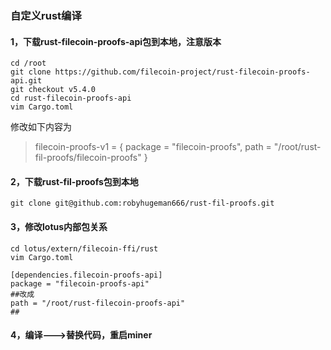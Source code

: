### 自定义rust编译



#### 1，下载rust-filecoin-proofs-api包到本地，注意版本

```shell
cd /root
git clone https://github.com/filecoin-project/rust-filecoin-proofs-api.git
git checkout v5.4.0
cd rust-filecoin-proofs-api
vim Cargo.toml
```
修改如下内容为

>filecoin-proofs-v1 = { package = "filecoin-proofs", path = "/root/rust-fil-proofs/filecoin-proofs" }

#### 2，下载rust-fil-proofs包到本地
```
git clone git@github.com:robyhugeman666/rust-fil-proofs.git

```

#### 3，修改lotus内部包关系
```
cd lotus/extern/filecoin-ffi/rust
vim Cargo.toml
```

```
[dependencies.filecoin-proofs-api]
package = "filecoin-proofs-api"
##改成
path = "/root/rust-filecoin-proofs-api"
##
```

#### 4，编译--->替换代码，重启miner
